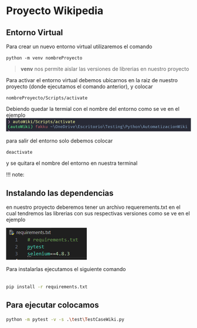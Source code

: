 # Proyecto Wikipedia

## Entorno Virtual 
Para crear un nuevo entorno virtual utilizaremos el comando 
```
python -m venv nombreProyecto
```
> **venv** nos permite aislar las versiones de librerias en nuestro proyecto

Para activar el entorno virtual debemos ubicarnos en la raiz de nuestro proyecto (donde ejecutamos el comando anterior), y colocar

```
nombreProyecto/Scripts/activate
```
Debiendo quedar la termial con el nombre del entorno como se ve en el ejemplo
![ajemplo terminal](./img/ejemploTerminalVenvActivado.png)

para salir del entorno solo debemos colocar
```
deactivate
```
y se quitara el nombre del entorno en nuestra terminal

!!! note:   

## Instalando las dependencias

en nuestro proyecto deberemos tener un archivo requerements.txt en el cual tendremos las librerias con sus respectivas versiones como se ve en el ejemplo

![imagen](./img/requirements.png)

Para instalarlas ejecutamos el siguiente comando 
```bash

pip install -r requirements.txt
```

## Para ejecutar colocamos

```bash
python -m pytest -v -s .\test\TestCaseWiki.py
```